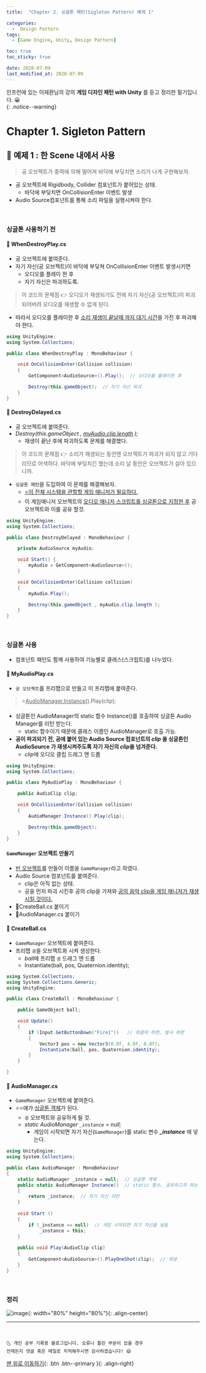 ```yaml
---
title:  "Chapter 2. 싱글톤 패턴(Sigleton Pattern) 예제 1" 

categories:
  -  Design Pattern
tags:
  - [Game Engine, Unity, Design Pattern]

toc: true
toc_sticky: true

date: 2020-07-09
last_modified_at: 2020-07-09
---
```


인프런에 있는 이재환님의 강의 **게임 디자인 패턴 with Unity** 를 듣고 정리한 필기입니다. 😀  
{: .notice--warning}

# Chapter 1. Sigleton Pattern

## 🔔 예제 1 : 한 Scene 내에서 사용

> 공 오브젝트가 중력에 의해 떨어져 바닥에 부딪치면 소리가 나게 구현해보자.

- 공 오브젝트에 Rigidbody, Collider 컴포넌트가 붙어있는 상태.
  - 바닥에 부딪치면 OnCollisionEnter 이벤트 발생
- Audio Source컴포넌트를 통해 소리 파일을 실행시켜야 한다.

<br>

### 싱글톤 사용하기 전

#### 📜 WhenDestroyPlay.cs

- 공 오브젝트에 붙여준다.
- 자기 자신(공 오브젝트)이 바닥에 부딪쳐 OnCollisionEnter 이벤트 발생시키면 
  - 오디오를 플레이 한 후
  - 자기 자신은 파괴하도록.

> 이 코드의 문제점 👉 오디오가 재생되기도 전에 자기 자신(공 오브젝트)이 파괴되어버려 오디오를 재생할 수 없게 된다.

- 따라서 오디오를 플레이한 후 <u>소리 재생이 끝날때 까지 대기 시간</u>을 가진 후 파괴해야 한다.

```c#
using UnityEngine;
using System.Collections;

public class WhenDestroyPlay : MonoBehaviour {

	void OnCollisionEnter(Collision collision)
	{
		GetComponent<AudioSource>().Play();  // 오디오를 플레이한 후

		Destroy(this.gameObject);  // 자기 자신 파괴
	}
}
```

#### 📜 DestroyDelayed.cs

- 공 오브젝트에 붙여준다.
- *Destroy(this.gameObject , <u>myAudio.clip.length</u> );*
  - 재생이 끝난 후에 파괴하도록 문제를 해결했다.

> 이 코드의 문제점 👉 소리가 재생되는 동안엔 오브젝트가 파괴가 되지 않고 기다리므로 어색하다. 바닥에 부딪치긴 했는데 소리 날 동안은 오브젝트가 살아 있으니까.

- `싱글톤 패턴`을 도입하여 이 문제를 해결해보자.
  - <u>⭐이 전체 시스템을 관할할 게임 매니저가 필요하다.</u>
  - 이 게임매니저 오브젝트의 <u>오디오 매니저 스크립트를 싱글톤으로 지정한 후</u> 공 오브젝트와 이를 공유 할것.

```c#
using UnityEngine;
using System.Collections;

public class DestroyDelayed : MonoBehaviour {

	private AudioSource myAudio;

	void Start() {
		myAudio = GetComponent<AudioSource>();
	}

	void OnCollisionEnter(Collision collision)
	{
		myAudio.Play();

        Destroy(this.gameObject , myAudio.clip.length );
	}
}
```

<br>

### 싱글톤 사용

- 컴포넌트 패턴도 함께 사용하여 기능별로 클래스(스크립트)를 나누었다.

#### 📜 MyAudioPlay.cs

- `공 오브젝트`를 프리팹으로 만들고 이 프리팹에 붙여준다.

> ⭐<u>AudioManager.Instance()</u>.Play(clip);

- 싱글톤인 AudioManager의 static 함수 Instance()를 호출하여 싱글톤 Audio Manager를 리턴 받는다. 
  - static 함수이기 때문에 클래스 이름인 AudioManager로 호출 가능.
- **공이 파괴되기 전, 공에 붙어 있는 Audio Source 컴포넌트의 *clip* 을 싱글톤인 AudioSource 가 재생시켜주도록 자기 자신의 *clip*을 넘겨준다.**
  - *clip*에 오디오 클립 드래그 앤 드롭

```c#
using UnityEngine;
using System.Collections;

public class MyAudioPlay : MonoBehaviour {

	public AudioClip clip;

	void OnCollisionEnter(Collision collision)
	{
		AudioManager.Instance().Play(clip);

		Destroy(this.gameObject);
	}
}

```

#### `GameManager` 오브젝트 만들기

- <u>빈 오브젝트</u>를 만들어 이름을 `GameManager`라고 하였다.
- Audio Source 컴포넌트를 붙여준다.
  - clip은 아직 없는 상태.
  - 공을 먼저 파괴 시킨후 공의 clip을 가져와 <u>공의 음악 clip을 게임 매니저가 재생시킬 것이다.</u>
- 📜CreateBall.cs 붙이기
- 📜AudioManager.cs 붙이기

#### 📜 CreateBall.cs

- `GameManager` 오브젝트에 붙여준다.
- 프리팹 `공`을 오브젝트화 시켜 생성한다.   
  - *ball*에 프리팹 `공` 드래그 앤 드롭
  - Instantiate(ball, pos, Quaternion.identity);

```c#
using System.Collections;
using System.Collections.Generic;
using UnityEngine;

public class CreateBall : MonoBehaviour {

    public GameObject ball;

    void Update()
    {
        if (Input.GetButtonDown("Fire1"))   // 좌클릭 하면, 발사 하면
        {
            Vector3 pos = new Vector3(0.0f, 4.0f, 0.0f);
            Instantiate(ball, pos, Quaternion.identity);
        }
    }

}
```

#### 📜 AudioManager.cs

- `GameManager` 오브젝트에 붙여준다.
- ⭐⭐얘가 <u>싱글톤 객체</u>가 된다.
  - `공` 오브젝트와 공유하게 될 것.
  - *static AudioManager `_instance` = null;*
    - 게임이 시작되면 자기 자신(`GameManager`)를 static 변수 ***_instance*** 에 넣는다.
  

```c#
using UnityEngine;
using System.Collections;

public class AudioManager : MonoBehaviour 
{
	static AudioManager _instance = null;  // 싱글톤 객체
	public static AudioManager Instance()  // static 함수. 공유하고자 하는 외부에서 사용할 것.
	{
		return _instance;  // 자기 자신 리턴
	}
	
	void Start () 
	{
		if (_instance == null)  // 게임 시작되면 자기 자신을 넣음
			_instance = this;
	}
	
	public void Play(AudioClip clip)
	{
		GetComponent<AudioSource>().PlayOneShot(clip);  // 재생
    }
}
```

<br>

### 정리

![image](https://user-images.githubusercontent.com/42318591/86983898-0c2b3680-c1c8-11ea-9880-6ec89eecf3d1.png){: width="80%" height="80%"}{: .align-center}


***
<br>

    🌜 개인 공부 기록용 블로그입니다. 오류나 틀린 부분이 있을 경우 
    언제든지 댓글 혹은 메일로 지적해주시면 감사하겠습니다! 😄

[맨 위로 이동하기](#){: .btn .btn--primary }{: .align-right}